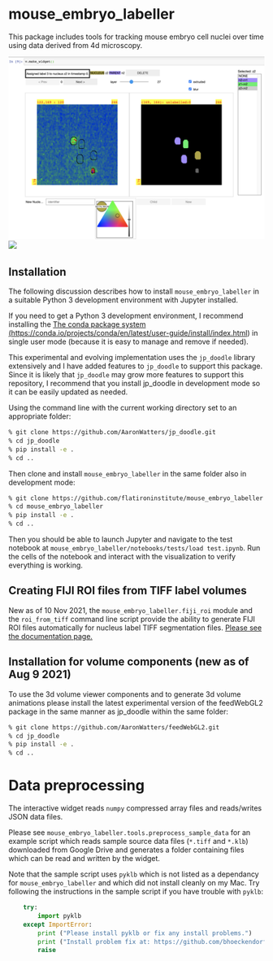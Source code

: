 # mouse_embryo_labeller


This package includes tools for tracking mouse embryo cell nuclei over time using data derived from 4d microscopy.


<img src="nuclei.png" width="800"/>

<img src="all.gif" width="800">

## Installation

The following discussion describes how to install `mouse_embryo_labeller`
in a suitable Python 3 development environment with Jupyter installed.

If you need to get a Python
3 development environment, I recommend installing the
<a href="https://conda.io/projects/conda/en/latest/user-guide/install/index.html">The conda package system
(https://conda.io/projects/conda/en/latest/user-guide/install/index.html)
</a>
in single user mode (because it is easy to manage and remove if needed).

This experimental and evolving implementation uses the `jp_doodle` library extensively
and I have added features to `jp_doodle` to support this package.
Since it is likely that `jp_doodle` may grow more features to support
this repository, I recommend that you install jp_doodle in development mode
so it can be easily updated as needed.

Using the command line with the current working directory set to an appropriate folder:

```bash
% git clone https://github.com/AaronWatters/jp_doodle.git
% cd jp_doodle
% pip install -e .
% cd ..
```

Then clone and install `mouse_embryo_labeller` in the same folder also in development mode:

```bash
% git clone https://github.com/flatironinstitute/mouse_embryo_labeller.git
% cd mouse_embryo_labeller
% pip install -e .
% cd ..
```

Then you should be able to launch Jupyter and navigate to the test notebook
at `mouse_embryo_labeller/notebooks/tests/load test.ipynb`.  Run the cells of the notebook
and interact with the visualization to verify everything is working.

## Creating FIJI ROI files from TIFF label volumes

New as of 10 Nov 2021, the `mouse_embryo_labeller.fiji_roi` module and the `roi_from_tiff` command line
script provide the ability to generate FIJI ROI files automatically for nucleus label TIFF segmentation files.
[Please see the documentation page.](roi_from_tiff.md)

## Installation for volume components (new as of Aug 9 2021)

To use the 3d volume viewer components and to generate 3d volume animations
please install the latest experimental version of the feedWebGL2 package in the same manner
as jp_doodle within the same folder:

```bash
% git clone https://github.com/AaronWatters/feedWebGL2.git
% cd jp_doodle
% pip install -e .
% cd ..
```

# Data preprocessing

The interactive widget reads `numpy` compressed array files and reads/writes JSON data files.

Please see `mouse_embryo_labeller.tools.preprocess_sample_data` for an example script
which reads sample source data files (`*.tiff` and `*.klb`)
downloaded from Google Drive and generates a folder containing
files which can be read and written by the widget.

Note that the sample script uses `pyklb` which is not listed as a dependancy for
`mouse_embryo_labeller` and which did not install cleanly on my Mac.
Try following the instructions in the sample script if you have trouble with `pyklb`:

```Python
    try:
        import pyklb
    except ImportError:
        print ("Please install pyklb or fix any install problems.")
        print ("Install problem fix at: https://github.com/bhoeckendorf/pyklb/issues/3")
        raise
```
